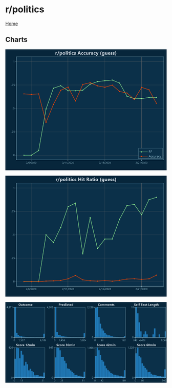 # r/politics

[Home](../index.md)

## Charts

![r/politics R² (guess)](../images/guess_politics_Accuracy.png "r/politics R² (guess)")

![r/politics Hit Ratio (guess)](../images/guess_politics_HitRatio.png "r/politics Hit Ratio (guess)")

![r/politics Distributions (guess)](../images/guess_politics_Distributions.png "r/politics Distributions (guess)")

